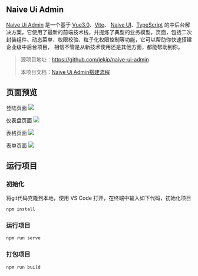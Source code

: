## Naive Ui Admin
[Naive Ui Admin](https://github.com/jekip/naive-ui-admin) 是一个基于 [Vue3.0](https://github.com/vuejs/vue-next)、[Vite](https://github.com/vitejs/vite)、 [Naive UI](https://www.naiveui.com/)、[TypeScript](https://www.typescriptlang.org/) 的中后台解决方案，它使用了最新的前端技术栈，并提炼了典型的业务模型，页面，包括二次封装组件、动态菜单、权限校验、粒子化权限控制等功能，它可以帮助你快速搭建企业级中后台项目， 相信不管是从新技术使用还是其他方面，都能帮助到你。

> 源项目地址：https://github.com/jekip/naive-ui-admin
>
> 本项目文档：[Naive Ui Admin搭建流程](https://sx-code.github.io/wiki/adminpro/01_introduce/index.html)


## 页面预览
登陆页面
![](https://gcore.jsdelivr.net/gh/sx-code/tuchuang@main/naive-admin/login.png)

仪表盘页面
![](https://gcore.jsdelivr.net/gh/sx-code/tuchuang@main/naive-admin/dashboard.png)

表格页面
![](https://gcore.jsdelivr.net/gh/sx-code/tuchuang@main/naive-admin/admin05.png)

表单页面
![](https://gcore.jsdelivr.net/gh/sx-code/tuchuang@main/naive-admin/admin06.png)

## 运行项目

### 初始化
将git代码克隆到本地，使用 VS Code 打开，在终端中输入如下代码，初始化项目
```bash
npm install
```

### 运行项目
```bash
npm run serve
```

### 打包项目
```bash
npm run build
```